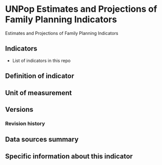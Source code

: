 # UNPop Estimates and Projections of Family Planning Indicators 

Estimates and Projections of Family Planning Indicators

## Indicators

- List of indicators in this repo

## Definition of indicator


## Unit of measurement


## Versions


### Revision history


## Data sources summary


## Specific information about this indicator

